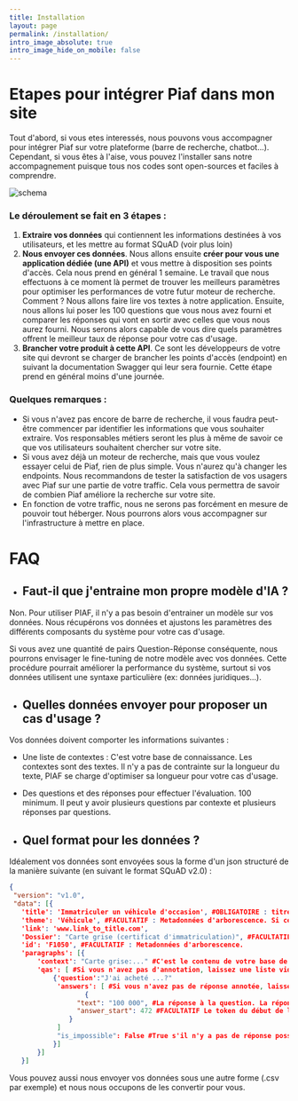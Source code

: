 ```yaml
---
title: Installation
layout: page
permalink: /installation/
intro_image_absolute: true
intro_image_hide_on_mobile: false
---
```


# Etapes pour intégrer Piaf dans mon site

Tout d'abord, si vous etes interessés, nous pouvons vous accompagner pour intégrer Piaf sur votre plateforme (barre de recherche, chatbot...).
Cependant, si vous êtes à l'aise, vous pouvez l'installer sans notre accompagnement puisque tous nos codes sont open-sources et faciles à comprendre.

![schema](https://etalab-ia.github.io/knowledge-base/_images/work_with_piaf_onboarding.png)

### Le déroulement se fait en 3 étapes :
1. **Extraire vos données** qui contiennent les informations destinées à vos utilisateurs, et les mettre au format SQuAD (voir plus loin)
1. **Nous envoyer ces données**. Nous allons ensuite **créer pour vous une application dédiée (une API)** et vous mettre à disposition ses points d'accès. Cela nous prend en général 1 semaine. Le travail que nous effectuons à ce moment là permet de trouver les meilleurs paramètres pour optimiser les performances de votre futur moteur de recherche. Comment ? Nous allons faire lire vos textes à notre application. Ensuite, nous allons lui poser les 100 questions que vous nous avez fourni et comparer les réponses qui vont en sortir avec celles que vous nous aurez fourni.
Nous serons alors capable de vous dire quels paramètres offrent le meilleur taux de réponse pour votre cas d'usage.
1. **Brancher votre produit à cette API**. Ce sont les développeurs de votre site qui devront se charger de brancher les points d'accès (endpoint) en suivant la documentation Swagger qui leur sera fournie. Cette étape prend en général moins d'une journée.

### Quelques remarques :
- Si vous n'avez pas encore de barre de recherche, il vous faudra peut-être commencer par identifier les informations que vous souhaiter extraire. Vos responsables métiers seront les plus à même de savoir ce que vos utilisateurs souhaitent chercher sur votre site.
- Si vous avez déjà un moteur de recherche, mais que vous voulez essayer celui de Piaf, rien de plus simple. Vous n'aurez qu'à changer les endpoints. Nous recommandons de  tester la satisfaction de vos usagers avec Piaf sur une partie de votre traffic. Cela vous permettra de savoir de combien Piaf améliore la recherche sur votre site.
- En fonction de votre traffic, nous ne serons pas forcément en mesure de pouvoir tout héberger. Nous pourrons alors vous accompagner sur l'infrastructure à mettre en place.


# FAQ

- ## Faut-il que j'entraine mon propre modèle d'IA ?

Non. Pour utiliser PIAF, il n'y a pas besoin d'entrainer un modèle sur vos données. Nous récupérons vos données et ajustons les paramètres des différents composants du système pour votre cas d'usage.  

Si vous avez une quantité de pairs Question-Réponse conséquente, nous pourrons envisager le fine-tuning de notre modèle avec vos données.
Cette procédure pourrait améliorer la performance du système, surtout si vos données utilisent une syntaxe particulière (ex: données juridiques...).

- ## Quelles données envoyer pour proposer un cas d'usage ?
Vos données doivent comporter les informations suivantes :
  - Une liste de contextes : C'est votre base de connaissance. Les contextes sont des textes. Il n'y a pas de contrainte sur la longueur du texte, PIAF se charge d'optimiser sa longueur pour votre cas d'usage.  
  - Des questions et des réponses pour effectuer l'évaluation. 100 minimum. Il peut y avoir plusieurs questions par contexte et plusieurs réponses par questions.  


- ## Quel format pour les données ?
 Idéalement vos données sont envoyées sous la forme d'un json structuré de la manière suivante (en suivant le format SQuAD v2.0) :
 ```json
 {
  "version": "v1.0",
  "data": [{
    'title': 'Immatriculer un véhicule d'occasion', #OBLIGATOIRE : titre de votre chapitre (un chapitre peut contenir plusieurs contextes)
    'theme': 'Véhicule', #FACULTATIF : Metadonnées d'arborescence. Si ces données sont disponibles, elles peuvent améliorer les performances de PIAF en permettant à l'utilisateur de restreindre le champ de sa demande
    'link': 'www.link_to_title.com',
    'Dossier': "Carte grise (certificat d'immatriculation)", #FACULTATIF : Metadonnées d'arborescence. #FACULTATIF : Metadonnées d'arborescence.
    'id': 'F1050', #FACULTATIF : Metadonnées d'arborescence.
    'paragraphs': [{
        'context': "Carte grise:..." #C'est le contenu de votre base de connaissance
        'qas': [ #Si vous n'avez pas d'annotation, laissez une liste vide
            {'question':"J'ai acheté ...?"
             'answers': [ #Si vous n'avez pas de réponse annotée, laissez une liste vide
                    {
                  "text": "100 000", #La réponse à la question. La réponse se trouve dans le context. C'est un ensemble de mots continu
                  "answer_start": 472 #FACULTATIF Le token du début de la réponse.
                }
             ]
             "is_impossible": False #True s'il n'y a pas de réponse possible, ou pas de réponse annoté. False dans les autres cas.
            }]
        }]
    }]
 ```

Vous pouvez aussi nous envoyer vos données sous une autre forme (.csv par exemple) et nous nous occupons de les convertir pour vous.